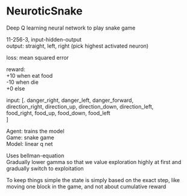 # NeuroticSnake
Deep Q learning neural network to play snake game  
  
11-256-3, input-hidden-output  
output: straight, left, right (pick highest activated neuron)  

loss: mean squared error  

reward:  
+10 when eat food  
-10 when die  
+0 else  
  
input: [. 
danger_right, danger_left, danger_forward,  
direction_right, direction_up, direction_down, direction_left,  
food_right, food_up, food_down, food_left  
]  
  
Agent: trains the model  
Game: snake game  
Model: linear q net  
  
Uses bellman-equation  
Gradually lower gamma so that we value exploration highly at first and gradually switch to exploitation  
  
To keep things simple the state is simply based on the exact step, like moving one block in the game, and not about cumulative reward  
